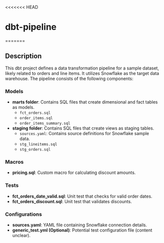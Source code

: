 <<<<<<< HEAD
# dbt-pipeline
=======
## Description

This dbt project defines a data transformation pipeline for a sample dataset, likely related to orders and line items. It utilizes Snowflake as the target data warehouse. The pipeline consists of the following components:

### Models
- **marts folder**: Contains SQL files that create dimensional and fact tables as models.
  - `fct_orders.sql`
  - `order_items.sql`
  - `order_items_summary.sql`
- **staging folder**: Contains SQL files that create views as staging tables.
  - `sources.yaml`: Contains source definitions for Snowflake sample data.
  - `stg_lineitems.sql`
  - `stg_orders.sql`

### Macros
- **pricing.sql**: Custom macro for calculating discount amounts.

### Tests
- **fct_orders_date_valid.sql**: Unit test that checks for valid order dates.
- **fct_orders_discount.sql**: Unit test that validates discounts.

### Configurations
- **sources.yaml**: YAML file containing Snowflake connection details.
- **generic_test.yml (Optional)**: Potential test configuration file (content unclear).
